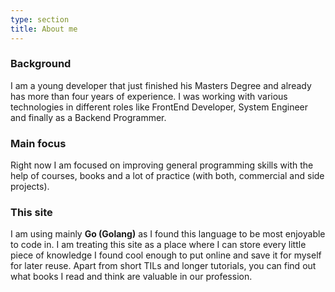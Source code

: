 ```yaml
---
type: section
title: About me
---
```


### Background

I am a young developer that just finished his Masters Degree and already has more than four years of experience. I was working with various technologies in different roles like FrontEnd Developer, System Engineer and finally as a Backend Programmer.

### Main focus

Right now I am focused on improving general programming skills with the help of courses, books and a lot of practice (with both, commercial and side projects).

### This site

I am using mainly **Go (Golang)** as I found this language to be most enjoyable to code in. I am treating this site as a place where I can store every little piece of knowledge I found cool enough to put online and save it for myself for later reuse. Apart from short TILs and longer tutorials, you can find out what books I read and think are valuable in our profession.